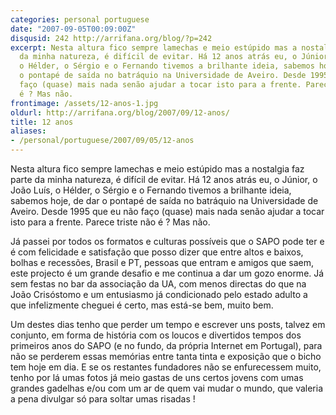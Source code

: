 ```yaml
---
categories: personal portuguese
date: "2007-09-05T00:09:00Z"
disqusid: 242 http://arrifana.org/blog/?p=242
excerpt: Nesta altura fico sempre lamechas e meio estúpido mas a nostalgia faz parte
  da minha natureza, é difícil de evitar. Há 12 anos atrás eu, o Júnior, o João Luís,
  o Hélder, o Sérgio e o Fernando tivemos a brilhante ideia, sabemos hoje, de dar
  o pontapé de saída no batráquio na Universidade de Aveiro. Desde 1995 que eu não
  faço (quase) mais nada senão ajudar a tocar isto para a frente. Parece triste não
  é ? Mas não.
frontimage: /assets/12-anos-1.jpg
oldurl: http://arrifana.org/blog/2007/09/12-anos/
title: 12 anos
aliases:
- /personal/portuguese/2007/09/05/12-anos
---
```


Nesta altura fico sempre lamechas e meio estúpido mas a nostalgia faz parte da minha natureza, é difícil de evitar. Há 12 anos atrás eu, o Júnior, o João Luís, o Hélder, o Sérgio e o Fernando tivemos a brilhante ideia, sabemos hoje, de dar o pontapé de saída no batráquio na Universidade de Aveiro. Desde 1995 que eu não faço (quase) mais nada senão ajudar a tocar isto para a frente. Parece triste não é ? Mas não.

Já passei por todos os formatos e culturas possíveis que o SAPO pode ter e é com felicidade e satisfação que posso dizer que entre altos e baixos, bolhas e recessões, Brasil e PT, pessoas que entram e amigos que saem, este projecto é um grande desafio e me continua a dar um gozo enorme. Já sem festas no bar da associação da UA, com menos directas do que na João Crisóstomo e um entusiasmo já condicionado pelo estado adulto a que infelizmente cheguei é certo, mas está-se bem, muito bem.

Um destes dias tenho que perder um tempo e escrever uns posts, talvez em conjunto, em forma de história com os loucos e divertidos tempos dos primeiros anos do SAPO (e no fundo, da própria Internet em Portugal), para não se perderem essas memórias entre tanta tinta e exposição que o bicho tem hoje em dia. E se os restantes fundadores não se enfurecessem muito, tenho por lá umas fotos já meio gastas de uns certos jovens com umas grandes gadelhas e/ou com um ar de quem vai mudar o mundo, que valeria a pena divulgar só para soltar umas risadas !